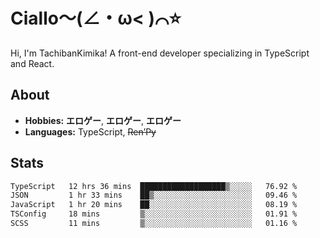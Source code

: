 # Ciallo～(∠・ω< )⌒⭐️

Hi, I'm TachibanKimika! A front-end developer specializing in TypeScript and React.

## About
- **Hobbies:** **エロゲー**, **エロゲー**, **エロゲー**
- **Languages:** TypeScript, ~~Ren’Py~~

## Stats
<!--START_SECTION:waka-->

```txt
TypeScript   12 hrs 36 mins  ███████████████████▒░░░░░   76.92 %
JSON         1 hr 33 mins    ██▒░░░░░░░░░░░░░░░░░░░░░░   09.46 %
JavaScript   1 hr 20 mins    ██░░░░░░░░░░░░░░░░░░░░░░░   08.19 %
TSConfig     18 mins         ▒░░░░░░░░░░░░░░░░░░░░░░░░   01.91 %
SCSS         11 mins         ▒░░░░░░░░░░░░░░░░░░░░░░░░   01.16 %
```

<!--END_SECTION:waka-->

<!-- ![Metrics](https://metrics.lecoq.io/TachibanaKimika?template=classic&base.activity=0&base.community=0&base.repositories=0&languages=1&isocalendar=1&isocalendar.duration=half-year&languages.limit=8&languages.sections=most-used&languages.colors=github&languages.threshold=0%25&languages.indepth=false&languages.recent.load=300&languages.recent.days=14&config.timezone=Asia%2FShanghai)
 -->
